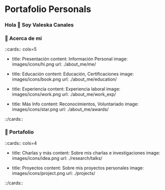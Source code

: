 # Portafolio Personals

### Hola 👋 Soy Valeska Canales

### 👑 Acerca de mí

::cards:: cols=5

- title: Presentación 
  content: Información Personal
  image: images/icons/hi.png
  url: ./about_me/me/

- title: Educación
  content: Educación, Certificaciones
  image: images/icons/book.png
  url: ./about_me/education/

- title: Experiencia
  content: Experiencia laboral
  image: images/icons/work.png
  url: ./about_me/work_exp/


- title: Más Info
  content: Reconocimientos, Voluntariado
  image: images/icons/star.png
  url: ./about_me/awards/


::/cards::

### 🚀️ Portafolio

::cards:: cols=4

- title: Charlas y más
  content: Sobre mis charlas e investigaciones
  image: images/icons/idea.png
  url: ./research/talks/

- title: Proyectos
  content: Sobre mis proyectos personales 
  image: images/icons/project.png
  url: ./projects/



::/cards::



